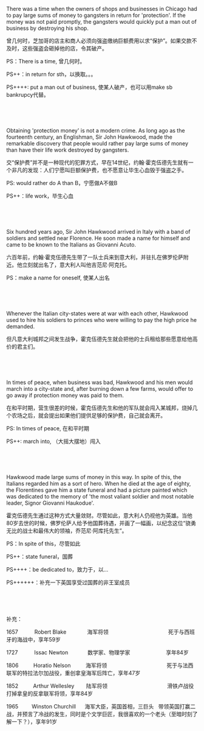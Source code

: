 There was a time when the owners of shops and businesses in Chicago had to pay large sums of money to gangsters in return for 'protection'. If the money was not paid promptly, the gangsters would quickly put a man out of business by destroying his shop.

曾几何时，芝加哥的店主和商人必须向强盗缴纳巨额费用以求“保护”。如果交款不及时，这些强盗会砸掉他的店，令其破产。

PS：There is a time, 曾几何时。

PS++：in return for sth，以换取。。。

PS++++: put a man out of business, 使某人破产，也可以用make sb bankrupcy代替。

    

    



Obtaining 'protection money' is not a modern crime. As long ago as the fourteenth century, an Englishman, Sir John Hawkwood, made the remarkable discovery that people would rather pay large sums of money than have their life work destroyed by gangsters.

交“保护费”并不是一种现代的犯罪方式，早在14世纪，约翰·霍克伍德先生就有一个非凡的发现：人们宁愿叫巨额保护费，也不愿意让毕生心血毁于强盗之手。

PS: would rather do A than B，宁愿做A不做B

PS++：life work，毕生心血

    

    



Six hundred years ago, Sir John Hawkwood arrived in Italy with a band of soldiers and settled near Florence. He soon made a name for himself and came to be known to the Italians as Giovanni Acuto.

六百年前，约翰·霍克伍德先生带了一队士兵来到意大利，并驻扎在佛罗伦萨附近。他立刻就出名了，意大利人叫他吉范尼·阿克托。

PS：make a name for oneself, 使某人出名

    

    



Whenever the Italian city-states were at war with each other, Hawkwood used to hire his soldiers to princes who were willing to pay the high price he demanded.

但凡意大利城邦之间发生战争，霍克伍德先生就会把他的士兵租给那些愿意给他高价的君主们。

    

    



In times of peace, when business was bad, Hawkwood and his men would march into a city-state and, after burning down a few farms, would offer to go away if protection money was paid to them.

在和平时期，营生很差的时候，霍克伍德先生和他的军队就会闯入某城邦，烧掉几个农场之后，就会提出如果他们提供足够的保护费，自己就会离开。

PS: In times of peace, 在和平时期

PS++: march into, （大摇大摆地）闯入

    

    



Hawkwood made large sums of money in this way. In spite of this, the Italians regarded him as a sort of hero. When he died at the age of eighty, the Florentines gave him a state funeral and had a picture painted which was dedicated to the memory of 'the most valiant soldier and most notable leader, Signor Giovanni Haukodue'.

霍克伍德先生通过这种方式大量敛财。尽管如此，意大利人仍视他为英雄。当他80岁去世的时候，佛罗伦萨人给予他国葬待遇，并画了一幅画，以纪念这位“骁勇无比的战士和最伟大的领袖，乔范尼·阿库托先生”。

PS：In spite of this，尽管如此

PS++：state funeral，国葬

PS++++：be dedicated to，致力于，以...

PS++++++：补充一下英国享受过国葬的非王室成员

    

    

补充：

1657           Robert Blake              海军将领                                        死于与西班牙的海战中，享年59岁

1727           Issac Newton             数学家、物理学家                        享年84岁

1806          Horatio Nelson          海军将领                                        死于与法西联军的特拉法尔加战役，重创拿皇海军后阵亡，享年47岁

1852          Arthur Wellesley        陆军将领                                        滑铁卢战役打掉拿皇的反拿联军将领，享年84岁 

1965         Winston Churchill      海军大臣，英国首相，三巨头   带领英国打赢二战，并预言了冷战的发生，同时是个文学巨匠，我很喜欢的一个老头（至暗时刻了解一下？），享年91岁
